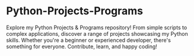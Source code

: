 # Python-Projects-Programs
 Explore my Python Projects &amp; Programs repository! From simple scripts to complex applications, discover a range of projects showcasing my Python skills. Whether you're a beginner or experienced developer, there's something for everyone. Contribute, learn, and happy coding!
